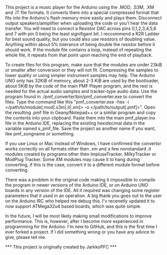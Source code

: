 This project is a music player for the Arduino using the .MOD, .S3M, .XM and .IT file formats. It converts them into a special compressed format that fits into the Arduino's flash memory more easily and plays them. Disconnect output speakers/amiplifier when uploading the code or you'l hear the data transfer. You will need to connect a Resistor DAC across pins 0,1,2,3,4,5,6 and 7 with pin 0 being the least signifigant bit. I reccommend a R2R Ladder for best sound quality, but you could also use resistors of doubling value. Anything within about 5% tolerance of being double the resistor before it should work. If the module file contains a loop, instead of repeating the whole file, it repeats from that point upon reaching the end of playback.

To create files for this program, make sure that the modules are under 23kiB or smaller after conversion or they will not fit. Compressing the samples to lower quality or using simpler instrument samples may help. The Arduino UNO only has 32KiB of memory, about 2-3 KiB are used by the bootloader, about 5KiB by the code of the main PMF Player program, and the rest is needed for the actual audio samples and tracker-type audio data. Use the program found in ./pmf_converter/bin/pmf_converter.exe to convert the files. Type the command like this "pmf_converter.exe -hex -i </path/to/module[.mod|.s3m|.it|.xm]> -o </path/to/output[.pmf]>". Open the resulting .pmf file in Geany/Notepad++ or a similar program and copy the contents into your clipboard. Paste them into the main pmf_player.ino file in the Arduino IDE, replacing the existing hexidecimal data in the variable named s_pmf_file. Save the project as another name if you want, like pmf_songname or something.

If you use Linux or Mac instead of Windows, I have confirmed the convertor works correctly on all formats other then .xm and a few nonstandard .it modules created by programs other then ImpluseTracker, MilkyTracker or ModPlug Tracker. Some XM modules may cause it to hang during converting, if this is the case, convert it to a different module format before converting.

There was a problem in the original code making it impossible to compile the program in newer versions of the Arduino IDE, or on Arduino UNO boards in any version of the IDE. All it required was changing some register parameters that it used in an operation. A big thank you goes out to the user on the Arduino IRC who helped me debug this. I'v recenetly updated it to now support ATMega32u4 based boards, which was quite simple.

In the future, I will be most likely making small modifications to improve performance. This is, however, after I become more experienced in programming for the Arduino. I'm new to GitHub, and this is the first time I ever forked a project. If I did something wrong or you have any advice to give, please tell me.

*** This project is originally created by JarkkoPFC ***
